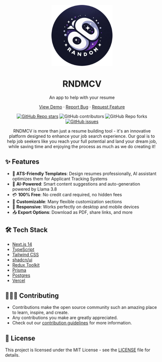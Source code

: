 <div align="center">
  <img width="200px" height="200px" src="./apps/web/public/images/512x512.png">

  <h1>RNDMCV</h1>
  <p>An app to help with your resume</p>

  <p align="center">
    <a href="https://rndmcv.com/">View Demo</a>
    ·
    <a href="https://github.com/svyatoslavw/rndmcv-app/issues/new?assignees=&labels=bug&template=bug.yml">Report Bug</a>
    ·
    <a href="https://github.com/svyatoslavw/rndmcv-app/issues/new?assignees=&labels=feature&template=features.yml">Request Feature</a>
  </p>

[![GitHub Repo stars](https://img.shields.io/github/stars/svyatoslavw/rndmcv-app?style=flat)](https://github.com/svyatoslavw/rndmcv-app/stargazers)
![GitHub contributors](https://img.shields.io/github/contributors/svyatoslavw/rndmcv-app?style=flat)
![GitHub Repo forks](https://img.shields.io/github/forks/svyatoslavw/rndmcv-app?style=flat)
[![GitHub issues](https://img.shields.io/github/issues/svyatoslavw/rndmcv-app)](https://github.com/svyatoslavw/rndmcv-app/issues)

RNDMCV is more than just a resume building tool - it's an innovative platform designed to enhance your job search experience. Our goal is to help job seekers like you reach your full potential and land your dream job, while saving time and enjoying the process as much as we do creating it!

 </div>

## ✨ Features

- 🎯 **ATS-Friendly Templates**: Design resumes professionally, AI assistant optimizes them for Applicant Tracking Systems
- 🤖 **AI-Powered**: Smart content suggestions and auto-generation powered by Llama 3.8
- 💳 **100% Free**: No credit card required, no hidden fees
- 🎨 **Customizable**: Many flexible customization sections
- 📱 **Responsive**: Works perfectly on desktop and mobile devices
- 📤 **Export Options**: Download as PDF, share links, and more

## 🛠️ Tech Stack

- [Next.js 14](https://nextjs.org/)
- [TypeScript](https://www.typescriptlang.org/)
- [Tailwind CSS](https://tailwindcss.com/)
- [shadcn/ui](https://ui.shadcn.com/)
- [Redux Toolkit](https://redux-toolkit.js.org/)
- [Prisma](https://prisma.io/)
- [Postgres](https://www.postgresql.org/)
- [Vercel](https://vercel.com/)

## 👩🏽‍💻 Contributing

- Contributions make the open source community such an amazing place to learn, inspire, and create.
- Any contributions you make are greatly appreciated.
- Check out our [contribution guidelines](/CONTRIBUTING.md) for more information.

## 📄 License

This project is licensed under the MIT License - see the [LICENSE](LICENSE) file for details.
